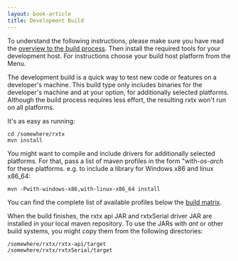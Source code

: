 ```yaml
---
layout: book-article
title: Development Build
---
```

<div class="alert alert-info">
  To understand the following instructions, please make sure you have read the <a href="overview.html">overview to the build process</a>. Then install the required tools for your development host. For instructions choose your build host platform from the Menu.
</div>

The development build is a quick way to test new code or features on a developer's machine. This build type only includes binaries for the developer's machine and at your option, for additionally selected platforms. Although the build process requires less effort, the resulting rxtx won't run on all platforms.

It's as easy as running:

    cd /somewhere/rxtx
    mvn install

You might want to compile and include drivers for additionally selected platforms. For that, pass a list of maven profiles in the form "with-*os*-*arch* for these platforms. e.g. to include a library for Windows x86 and linux x86_64:

    mvn -Pwith-windows-x86,with-linux-x86_64 install

You can find the complete list of available profiles below the [build matrix](../intro/matrix.html).

When the build finishes, the rxtx api JAR and rxtxSerial driver JAR are installed in your local maven repository. To use the JARs with *ant* or other build systems, you might copy them from the following directories:

    /somewhere/rxtx/rxtx-api/target
    /somewhere/rxtx/rxtxSerial/target

